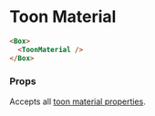 # Toon Material

```html
<Box>
  <ToonMaterial />
</Box>
```

### Props

Accepts all [toon material properties](https://threejs.org/docs/#api/en/materials/MeshToonMaterial).